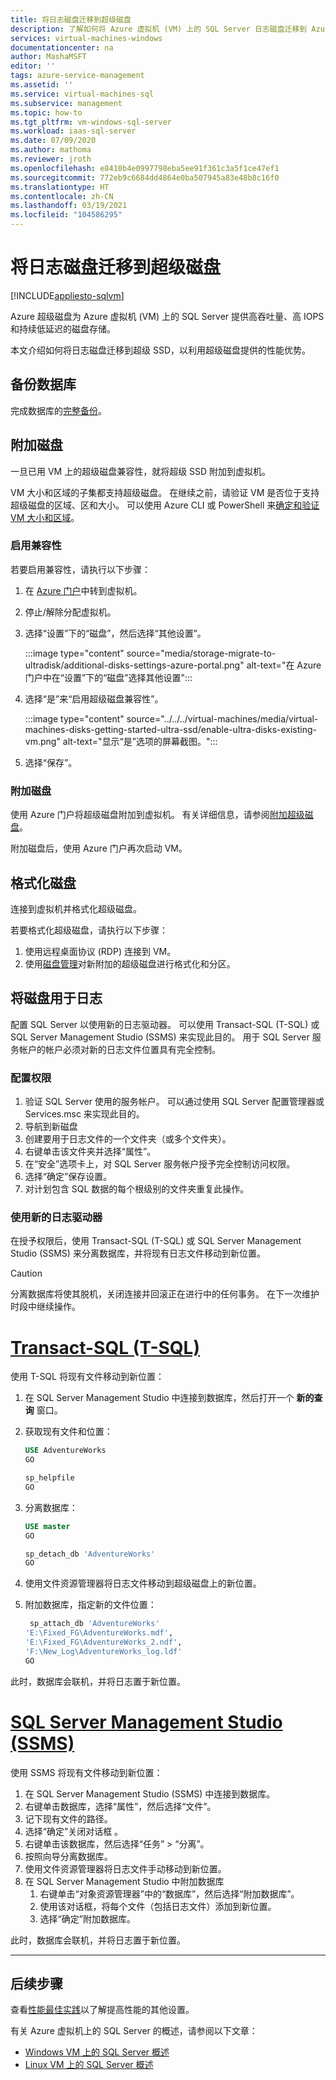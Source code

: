 ```yaml
---
title: 将日志磁盘迁移到超级磁盘
description: 了解如何将 Azure 虚拟机 (VM) 上的 SQL Server 日志磁盘迁移到 Azure 超级磁盘，以便充分利用高性能和低延迟。
services: virtual-machines-windows
documentationcenter: na
author: MashaMSFT
editor: ''
tags: azure-service-management
ms.assetid: ''
ms.service: virtual-machines-sql
ms.subservice: management
ms.topic: how-to
ms.tgt_pltfrm: vm-windows-sql-server
ms.workload: iaas-sql-server
ms.date: 07/09/2020
ms.author: mathoma
ms.reviewer: jroth
ms.openlocfilehash: e8410b4e0997798eba5ee91f361c3a5f1ce47ef1
ms.sourcegitcommit: 772eb9c6684dd4864e0ba507945a83e48b8c16f0
ms.translationtype: HT
ms.contentlocale: zh-CN
ms.lasthandoff: 03/19/2021
ms.locfileid: "104586295"
---
```

# <a name="migrate-log-disk-to-ultra-disk"></a>将日志磁盘迁移到超级磁盘
[!INCLUDE[appliesto-sqlvm](../../includes/appliesto-sqlvm.md)]

Azure 超级磁盘为 Azure 虚拟机 (VM) 上的 SQL Server 提供高吞吐量、高 IOPS 和持续低延迟的磁盘存储。 

本文介绍如何将日志磁盘迁移到超级 SSD，以利用超级磁盘提供的性能优势。 

## <a name="back-up-database"></a>备份数据库

完成数据库的[完整备份](backup-restore.md)。 

## <a name="attach-disk"></a>附加磁盘

一旦已用 VM 上的超级磁盘兼容性，就将超级 SSD 附加到虚拟机。 

VM 大小和区域的子集都支持超级磁盘。 在继续之前，请验证 VM 是否位于支持超级磁盘的区域、区和大小。 可以使用 Azure CLI 或 PowerShell 来[确定和验证 VM 大小和区域](../../../virtual-machines/disks-enable-ultra-ssd.md#determine-vm-size-and-region-availability)。 

### <a name="enable-compatibility"></a>启用兼容性

若要启用兼容性，请执行以下步骤：

1. 在 [Azure 门户](https://portal.azure.com/)中转到虚拟机。 
1. 停止/解除分配虚拟机。 
1. 选择“设置”下的“磁盘”，然后选择“其他设置”。   

   :::image type="content" source="media/storage-migrate-to-ultradisk/additional-disks-settings-azure-portal.png" alt-text="在 Azure 门户中在“设置”下的“磁盘”选择其他设置":::

1. 选择“是”来“启用超级磁盘兼容性”。  

   :::image type="content" source="../../../virtual-machines/media/virtual-machines-disks-getting-started-ultra-ssd/enable-ultra-disks-existing-vm.png" alt-text="显示“是”选项的屏幕截图。":::

1. 选择“保存”。 



### <a name="attach-disk"></a>附加磁盘

使用 Azure 门户将超级磁盘附加到虚拟机。 有关详细信息，请参阅[附加超级磁盘](../../../virtual-machines/disks-enable-ultra-ssd.md#attach-an-ultra-disk)。

附加磁盘后，使用 Azure 门户再次启动 VM。 



## <a name="format-disk"></a>格式化磁盘

连接到虚拟机并格式化超级磁盘。  

若要格式化超级磁盘，请执行以下步骤：

1. 使用远程桌面协议 (RDP) 连接到 VM。
1. 使用[磁盘管理](/windows-server/storage/disk-management/overview-of-disk-management)对新附加的超级磁盘进行格式化和分区。 


## <a name="use-disk-for-log"></a>将磁盘用于日志

配置 SQL Server 以使用新的日志驱动器。 可以使用 Transact-SQL (T-SQL) 或 SQL Server Management Studio (SSMS) 来实现此目的。 用于 SQL Server 服务帐户的帐户必须对新的日志文件位置具有完全控制。 

### <a name="configure-permissions"></a>配置权限

1. 验证 SQL Server 使用的服务帐户。 可以通过使用 SQL Server 配置管理器或 Services.msc 来实现此目的。
1. 导航到新磁盘 
1. 创建要用于日志文件的一个文件夹（或多个文件夹）。 
1. 右键单击该文件夹并选择“属性”。
1. 在“安全”选项卡上，对 SQL Server 服务帐户授予完全控制访问权限。 
1. 选择“确定”保存设置。 
1. 对计划包含 SQL 数据的每个根级别的文件夹重复此操作。 

### <a name="use-new-log-drive"></a>使用新的日志驱动器 

在授予权限后，使用 Transact-SQL (T-SQL) 或 SQL Server Management Studio (SSMS) 来分离数据库，并将现有日志文件移动到新位置。

   > [!CAUTION]
   > 分离数据库将使其脱机，关闭连接并回滚正在进行中的任何事务。 在下一次维护时段中继续操作。 



# <a name="transact-sql-t-sql"></a>[Transact-SQL (T-SQL)](#tab/tsql)

使用 T-SQL 将现有文件移动到新位置：

1. 在 SQL Server Management Studio 中连接到数据库，然后打开一个 **新的查询** 窗口。 
1. 获取现有文件和位置：

   ```sql
   USE AdventureWorks
   GO

   sp_helpfile
   GO
   ```

1. 分离数据库： 

   ```sql
   USE master
   GO

   sp_detach_db 'AdventureWorks'
   GO
   ```

1. 使用文件资源管理器将日志文件移动到超级磁盘上的新位置。 

1. 附加数据库，指定新的文件位置： 

   ```sql
    sp_attach_db 'AdventureWorks'
   'E:\Fixed_FG\AdventureWorks.mdf',
   'E:\Fixed_FG\AdventureWorks_2.ndf',
   'F:\New_Log\AdventureWorks_log.ldf'
   GO
   ```

此时，数据库会联机，并将日志置于新位置。 



# <a name="sql-server-management-studio-ssms"></a>[SQL Server Management Studio (SSMS)](#tab/ssms)

使用 SSMS 将现有文件移动到新位置：

1. 在 SQL Server Management Studio (SSMS) 中连接到数据库。 
1. 右键单击数据库，选择“属性”，然后选择“文件”。  
1. 记下现有文件的路径。 
1. 选择“确定”关闭对话框  。 
1. 右键单击该数据库，然后选择“任务” > “分离”。  
1. 按照向导分离数据库。 
1. 使用文件资源管理器将日志文件手动移动到新位置。
1. 在 SQL Server Management Studio 中附加数据库
   1. 右键单击“对象资源管理器”中的“数据库”，然后选择“附加数据库”。   
   1. 使用该对话框，将每个文件（包括日志文件）添加到新位置。 
   1. 选择“确定”附加数据库。 

此时，数据库会联机，并将日志置于新位置。

---


## <a name="next-steps"></a>后续步骤

查看[性能最佳实践](performance-guidelines-best-practices.md)以了解提高性能的其他设置。 

有关 Azure 虚拟机上的 SQL Server 的概述，请参阅以下文章：

- [Windows VM 上的 SQL Server 概述](sql-server-on-azure-vm-iaas-what-is-overview.md)
- [Linux VM 上的 SQL Server 概述](../linux/sql-server-on-linux-vm-what-is-iaas-overview.md)
